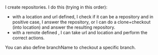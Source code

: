 I create repositories. I do this (trying in this order):- with a location and url defined, I check if it can be a repository and in positive case, I answer the repository, or I can do a clone+checkout (into location) and answer the resulting repository.- with a remote defined , I can take url and location and perform the correct actions.You can also define  branchName to checkout a specific branch.